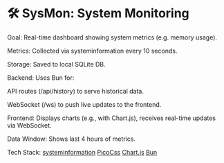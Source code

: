 # 🛠 SysMon: System Monitoring

Goal: Real-time dashboard showing system metrics (e.g. memory usage).

Metrics: Collected via systeminformation every 10 seconds.

Storage: Saved to local SQLite DB.

Backend: Uses Bun for:

API routes (/api/history) to serve historical data.

WebSocket (/ws) to push live updates to the frontend.

Frontend: Displays charts (e.g., with Chart.js), receives real-time updates via WebSocket.

Data Window: Shows last 4 hours of metrics.

Tech Stack:
[systeminformation](https://systeminformation.io/)
[PicoCss](https://picocss.com/)
[Chart.js](https://www.chartjs.org/)
[Bun](https://bun.sh/)
